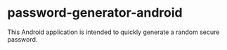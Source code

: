 # password-generator-android
This Android application is intended to quickly generate a random secure password.

